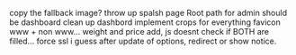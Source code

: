 copy the fallback image?
throw up spalsh page
Root path for admin should be dashboard
clean up dashbord
implement crops for everything
favicon
www + non www...
weight and price add, js doesnt check if BOTH are filled...
force ssl i guess
after update of options, redirect or show notice.

